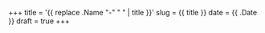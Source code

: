 +++
title = '{{ replace .Name "-" " " | title }}'
slug = {{ title }}
date = {{ .Date }}
draft = true
+++

